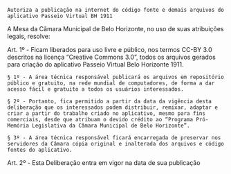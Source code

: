     Autoriza a publicação na internet do código fonte e demais arquivos do aplicativo Passeio Virtual BH 1911

A Mesa da Câmara Municipal de Belo Horizonte, no uso de suas atribuições legais, resolve:

Art. 1º - Ficam liberados para uso livre e público, nos termos CC-BY 3.0 descritos na licença “Creative Commons 3.0”, todos os arquivos gerados para criação do aplicativo Passeio Virtual Belo Horizonte 1911.

    § 1º - A área técnica responsável publicará os arquivos em repositório público e gratuito, na rede mundial de computadores, de forma a dar acesso fácil e gratuito a todos os usuários interessados.

    § 2º - Portanto, fica permitido a partir da data da vigência desta deliberação que os interessados podem distribuir, remixar, adaptar e criar a partir do trabalho criado no aplicativo, mesmo para fins comerciais, desde que atribuam o devido crédito ao “Programa Pró-Memória Legislativa da Câmara Municipal de Belo Horizonte”.

    § 3º - A área técnica responsável ficará encarregada de preservar nos servidores da Câmara cópia original e inalterada dos arquivos e código fontes do aplicativo.

Art. 2º - Esta Deliberação entra em vigor na data de sua publicação
